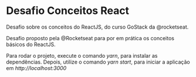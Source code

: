 # Desafio Conceitos React
Desafio sobre os conceitos do ReactJS, do curso GoStack da @rocketseat.

Desafio proposto pela @Rocketseat para por em prática os conceitos básicos do ReactJS. 

Para rodar o projeto, execute o comando _yarn_, para instalar as dependências. Depois, utilize o comando _yarn start_, para iniciar a aplicação em _http://localhost:3000_
